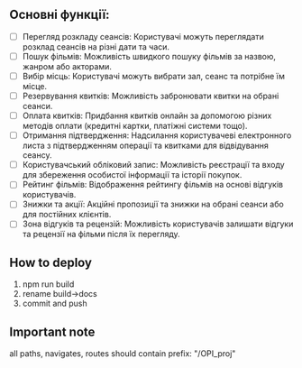 ## Основні функції:

- [ ] Перегляд розкладу сеансів: Користувачі можуть переглядати розклад сеансів на різні дати та часи.
- [ ] Пошук фільмів: Можливість швидкого пошуку фільмів за назвою, жанром або акторами.
- [ ] Вибір місць: Користувачі можуть вибрати зал, сеанс та потрібне їм місце.
- [ ] Резервування квитків: Можливість забронювати квитки на обрані сеанси.
- [ ] Оплата квитків: Придбання квитків онлайн за допомогою різних методів оплати (кредитні картки, платіжні системи тощо).
- [ ] Отримання підтвердження: Надсилання користувачеві електронного листа з підтвердженням операції та квитками для відвідування сеансу.
- [ ] Користувачський обліковий запис: Можливість реєстрації та входу для збереження особистої інформації та історії покупок.
- [ ] Рейтинг фільмів: Відображення рейтингу фільмів на основі відгуків користувачів.
- [ ] Знижки та акції: Акційні пропозиції та знижки на обрані сеанси або для постійних клієнтів.
- [ ] Зона відгуків та рецензій: Можливість користувачів залишати відгуки та рецензії на фільми після їх перегляду.

## How to deploy

1. npm run build
2. rename build->docs
3. commit and push

## Important note

all paths, navigates, routes should contain prefix: "/OPI_proj"
